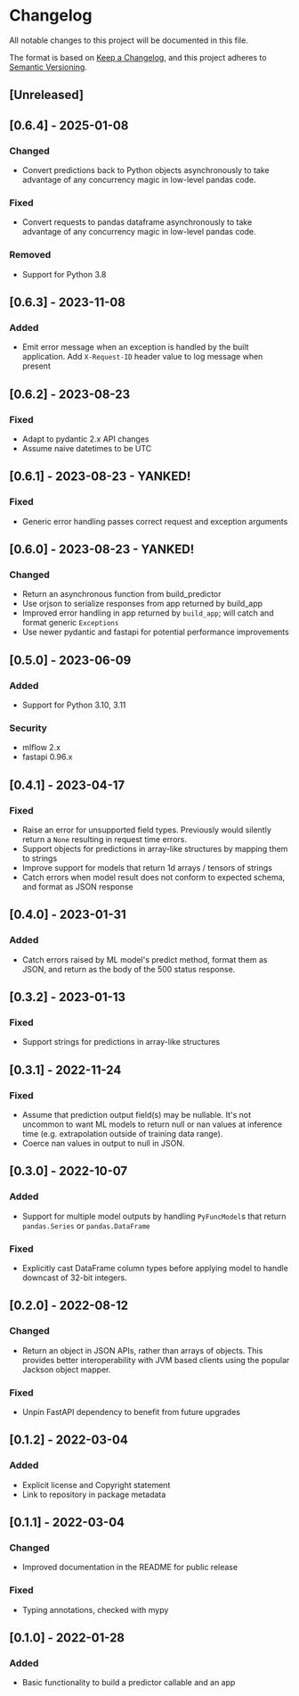 # Changelog
All notable changes to this project will be documented in this file.

The format is based on [Keep a Changelog](https://keepachangelog.com/en/1.0.0/),
and this project adheres to [Semantic Versioning](https://semver.org/spec/v2.0.0.html).

## [Unreleased]

## [0.6.4] - 2025-01-08
### Changed
- Convert predictions back to Python objects asynchronously to take advantage of any concurrency magic in low-level pandas code.

### Fixed
- Convert requests to pandas dataframe asynchronously to take advantage of any concurrency magic in low-level pandas code.

### Removed
- Support for Python 3.8

## [0.6.3] - 2023-11-08
### Added
- Emit error message when an exception is handled by the built application. Add `X-Request-ID` header value to log message when present

## [0.6.2] - 2023-08-23
### Fixed
- Adapt to pydantic 2.x API changes
- Assume naive datetimes to be UTC

## [0.6.1] - 2023-08-23 - YANKED!
### Fixed
- Generic error handling passes correct request and exception arguments 

## [0.6.0] - 2023-08-23 - YANKED!
### Changed
- Return an asynchronous function from build_predictor
- Use orjson to serialize responses from app returned by build_app
- Improved error handling in app returned by `build_app`; will catch and format generic `Exceptions`
- Use newer pydantic and fastapi for potential performance improvements

## [0.5.0] - 2023-06-09
### Added
- Support for Python 3.10, 3.11

### Security
- mlflow 2.x
- fastapi 0.96.x

## [0.4.1] - 2023-04-17
### Fixed
- Raise an error for unsupported field types. Previously would silently return a `None` resulting in request time errors.
- Support objects for predictions in array-like structures by mapping them to strings
- Improve support for models that return 1d arrays / tensors of strings
- Catch errors when model result does not conform to expected schema, and format as JSON response

## [0.4.0] - 2023-01-31
### Added
- Catch errors raised by ML model's predict method, format them as JSON, and return as the body of the 500 status response.

## [0.3.2] - 2023-01-13
### Fixed
- Support strings for predictions in array-like structures

## [0.3.1] - 2022-11-24
### Fixed
- Assume that prediction output field(s) may be nullable. It's not uncommon to want ML models to return null or nan values at inference time (e.g. extrapolation outside of training data range).
- Coerce nan values in output to null in JSON.

## [0.3.0] - 2022-10-07
### Added
- Support for multiple model outputs by handling `PyFuncModel`s that return `pandas.Series` or `pandas.DataFrame`

### Fixed
- Explicitly cast DataFrame column types before applying model to handle downcast of 32-bit integers.

## [0.2.0] - 2022-08-12
### Changed
- Return an object in JSON APIs, rather than arrays of objects. This provides better interoperability with JVM based clients using the popular Jackson object mapper.

### Fixed
- Unpin FastAPI dependency to benefit from future upgrades

## [0.1.2] - 2022-03-04
### Added
- Explicit license and Copyright statement
- Link to repository in package metadata

## [0.1.1] - 2022-03-04
### Changed
- Improved documentation in the README for public release

### Fixed
- Typing annotations, checked with mypy 

## [0.1.0] - 2022-01-28
### Added
- Basic functionality to build a predictor callable and an app
